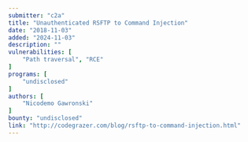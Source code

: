 ```yaml
---
submitter: "c2a"
title: "Unauthenticated RSFTP to Command Injection"
date: "2018-11-03"
added: "2024-11-03"
description: ""
vulnerabilities: [
    "Path traversal", "RCE"
]
programs: [
    "undisclosed"
]
authors: [
    "Nicodemo Gawronski"
]
bounty: "undisclosed"
link: "http://codegrazer.com/blog/rsftp-to-command-injection.html"
---
```




